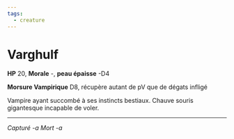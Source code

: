 ```yaml
---
tags:
  - creature
---
```

# Varghulf

**HP** 20, **Morale** -, **peau épaisse** -D4

**Morsure Vampirique** D8, récupère autant de pV que de dégats infligé

Vampire ayant succombé à ses instincts bestiaux. Chauve souris gigantesque incapable de voler.

---
*Capturé -a*
*Mort -a*